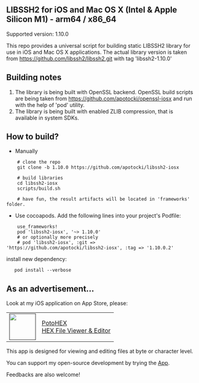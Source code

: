 ## LIBSSH2 for iOS and Mac OS X (Intel & Apple Silicon M1) - arm64 / x86_64

Supported version: 1.10.0

This repo provides a universal script for building static LIBSSH2 library for use in iOS and Mac OS X applications.
The actual library version is taken from https://github.com/libssh2/libssh2.git with tag 'libssh2-1.10.0'

## Building notes
1) The library is being built with OpenSSL backend. OpenSSL build scripts are being taken from https://github.com/apotocki/openssl-iosx and run with the help of 'pod' utility.
2) The library is being built with enabled ZLIB compression, that is available in system SDKs. 

## How to build?
 - Manually
```
    # clone the repo
    git clone -b 1.10.0 https://github.com/apotocki/libssh2-iosx
    
    # build libraries
    cd libssh2-iosx
    scripts/build.sh

    # have fun, the result artifacts will be located in 'frameworks' folder.
```    
 - Use cocoapods. Add the following lines into your project's Podfile:
```
    use_frameworks!
    pod 'libssh2-iosx', '~> 1.10.0'
    # or optionally more precisely
    # pod 'libssh2-iosx', :git => 'https://github.com/apotocki/libssh2-iosx', :tag => '1.10.0.2'
```    
install new dependency:
```
   pod install --verbose
```

## As an advertisement…
Look at my iOS application on App Store, please:

[<table align="center" border=0 cellspacing=0 cellpadding=0><tr><td><img src="https://is4-ssl.mzstatic.com/image/thumb/Purple112/v4/78/d6/f8/78d6f802-78f6-267a-8018-751111f52c10/AppIcon-0-1x_U007emarketing-0-10-0-85-220.png/460x0w.webp" width="70"/></td><td><a href="https://apps.apple.com/us/app/potohex/id1620963302">PotoHEX</a><br>HEX File Viewer & Editor</td><tr></table>]()

This app is designed for viewing and editing files at byte or character level.
  
You can support my open-source development by trying the [App](https://apps.apple.com/us/app/potohex/id1620963302).

Feedbacks are also welcome!